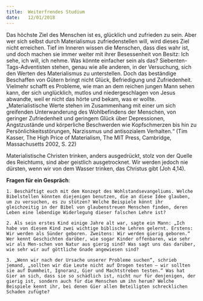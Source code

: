 ```yaml
---
title:  Weiterfrendes Studium
date:   12/01/2018
---
```


Das höchste Ziel des Menschen ist es, glücklich und zufrieden zu sein. Aber wer sich selbst durch Materialismus zufriedenstellen will, wird dieses Ziel nicht erreichen. Tief im Inneren wissen die Menschen, dass dies wahr ist, und doch machen sie immer weiter mit ihrer Besessenheit von Besitz: Ich sehe, ich will, ich nehme. Was könnte einfacher sein als das? Siebenten-Tags-Adventisten stehen, genau wie alle anderen, in der Versuchung, sich den Werten des Materialismus zu unterstellen. Doch das beständige Beschaffen von Gütern bringt nicht Glück, Befriedigung und Zufriedenheit. Vielmehr schafft es Probleme, wie man an dem reichen jungen Mann sehen kann, der sich unglücklich, mutlos und niedergeschlagen von Jesus abwandte, weil er nicht das hörte und bekam, was er wollte. „Materialistische Werte stehen im Zusammenhang mit einer um sich greifenden Unterwanderung des Wohlbefindens der Menschen, von geringer Zufriedenheit und geringem Glück über Depressionen, Angstzustände und körperliche Beschwerden wie Kopfschmerzen bis hin zu Persönlichkeitsstörungen, Narzissmus und antisozialem Verhalten.“ (Tim Kasser, The High Price of Materialism, The MIT Press, Cambridge, Massachusetts 2002, S. 22) 

Materialistische Christen trinken, anders ausgedrückt, stolz von der Quelle des Reichtums, sind aber geistlich ausgetrocknet. Wir werden jedoch nie dürsten, wenn wir von dem Wasser trinken, das Christus gibt (Joh 4,14). 

**Fragen für ein Gespräch**: 

`1. Beschäftigt euch mit dem Konzept des Wohlstandsevangeliums. Welche Bibelstellen könnten diejenigen benutzen, die an diese Idee glauben, um zu versuchen, es zu stützen? Welche Beispiele könnt ihr gleichzeitig in der Bibel von glaubenstreuen Menschen finden, deren Leben eine lebendige Widerlegung dieser falschen Lehre ist?` 

`2. Als sein erstes Kind einige Jahre alt war, sagte ein Mann: „Ich habe von diesem Kind zwei wichtige biblische Lehren gelernt. Erstens: Wir werden als Sünder geboren. Zweitens: Wir werden gierig geboren.“ Wer kennt Geschichten darüber, wie sogar Kinder offenbaren, wie sehr wir als Men-schen von Natur aus gierig sind? Was sagt uns das darüber, wie sehr wir auf göttliche Gnade angewiesen sind?` 

`3. „Wenn wir nach der Ursache unserer Probleme suchen“, schrieb jemand, „sollten wir die Leute nicht auf Drogen testen – wir sollten sie auf Dummheit, Ignoranz, Gier und Machtstreben testen.“ Was hat Gier an sich, dass sie so schädlich ist, nicht nur für denjenigen, der gierig ist, sondern auch für die Menschen um ihn herum? Welche Beispiele kennt ihr, bei denen Gier allen Beteiligten schrecklichen Schaden zufügte?`